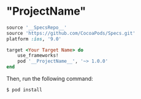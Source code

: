 # "__ProjectName__"

```ruby
source '__SpecsRepo__'
source 'https://github.com/CocoaPods/Specs.git'
platform :ios, '9.0'

target <Your Target Name> do
	use_frameworks!
    pod '__ProjectName__', '~> 1.0.0'
end
```

Then, run the following command:

```bash
$ pod install
```
